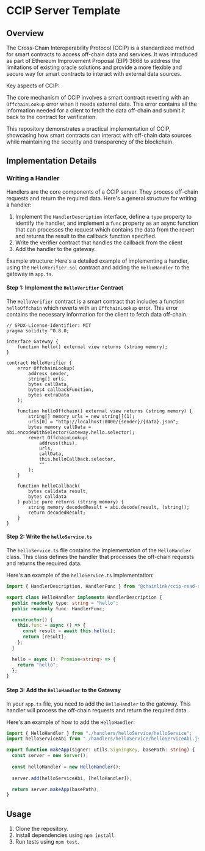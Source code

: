 # CCIP Server Template

## Overview

The Cross-Chain Interoperability Protocol (CCIP) is a standardized method for smart contracts to access off-chain data and services. It was introduced as part of Ethereum Improvement Proposal (EIP) 3668 to address the limitations of existing oracle solutions and provide a more flexible and secure way for smart contracts to interact with external data sources.

Key aspects of CCIP:

The core mechanism of CCIP involves a smart contract reverting with an `OffchainLookup` error when it needs external data. This error contains all the information needed for a client to fetch the data off-chain and submit it back to the contract for verification.

This repository demonstrates a practical implementation of CCIP, showcasing how smart contracts can interact with off-chain data sources while maintaining the security and transparency of the blockchain.

## Implementation Details

### Writing a Handler

Handlers are the core components of a CCIP server. They process off-chain requests and return the required data. Here's a general structure for writing a handler:

1. Implement the `HandlerDescription` interface, define a `type` property to identify the handler, and implement a `func` property as an async function that can processes the request which contains the data from the revert and returns the result to the callback function specified.
2. Write the verifier contract that handles the callback from the client
3. Add the handler to the gateway.

Example structure:
Here's a detailed example of implementing a handler, using the `HelloVerifier.sol` contract and adding the `HelloHandler` to the gateway in `app.ts`.

#### Step 1: Implement the `HelloVerifier` Contract

The `HelloVerifier` contract is a smart contract that includes a function `helloOffchain` which reverts with an `OffchainLookup` error. This error contains the necessary information for the client to fetch data off-chain.

```solidity
// SPDX-License-Identifier: MIT
pragma solidity ^0.8.0;

interface Gateway {
    function hello() external view returns (string memory);
}

contract HelloVerifier {
    error OffchainLookup(
        address sender,
        string[] urls,
        bytes callData,
        bytes4 callbackFunction,
        bytes extraData
    );

    function helloOffchain() external view returns (string memory) {
        string[] memory urls = new string[](1);
        urls[0] = "http://localhost:8000/{sender}/{data}.json";
        bytes memory callData = abi.encodeWithSelector(Gateway.hello.selector);
        revert OffchainLookup(
            address(this),
            urls,
            callData,
            this.helloCallback.selector,
            ""
        );
    }

    function helloCallback(
        bytes calldata result,
        bytes calldata
    ) public pure returns (string memory) {
        string memory decodedResult = abi.decode(result, (string));
        return decodedResult;
    }
}
```

#### Step 2: Write the `helloService.ts`

The `helloService.ts` file contains the implementation of the `HelloHandler` class. This class defines the handler that processes the off-chain requests and returns the required data.

Here's an example of the `helloService.ts` implementation:

```typescript
import { HandlerDescription, HandlerFunc } from "@chainlink/ccip-read-server";

export class HelloHandler implements HandlerDescription {
  public readonly type: string = "hello";
  public readonly func: HandlerFunc;

  constructor() {
    this.func = async () => {
      const result = await this.hello();
      return [result];
    };
  }

  hello = async (): Promise<string> => {
    return "hello";
  };
}
```

#### Step 3: Add the `HelloHandler` to the Gateway

In your `app.ts` file, you need to add the `HelloHandler` to the gateway. This handler will process the off-chain requests and return the required data.

Here's an example of how to add the `HelloHandler`:

```typescript
import { HelloHandler } from "./handlers/helloService/helloService";
import helloServiceAbi from "./handlers/helloService/helloServiceAbi.json";

export function makeApp(signer: utils.SigningKey, basePath: string) {
  const server = new Server();
  
  const helloHandler = new HelloHandler();
  
  server.add(helloServiceAbi, [helloHandler]);

  return server.makeApp(basePath);
}
```

## Usage

1. Clone the repository.
2. Install dependencies using `npm install`.
3. Run tests using `npm test`.
